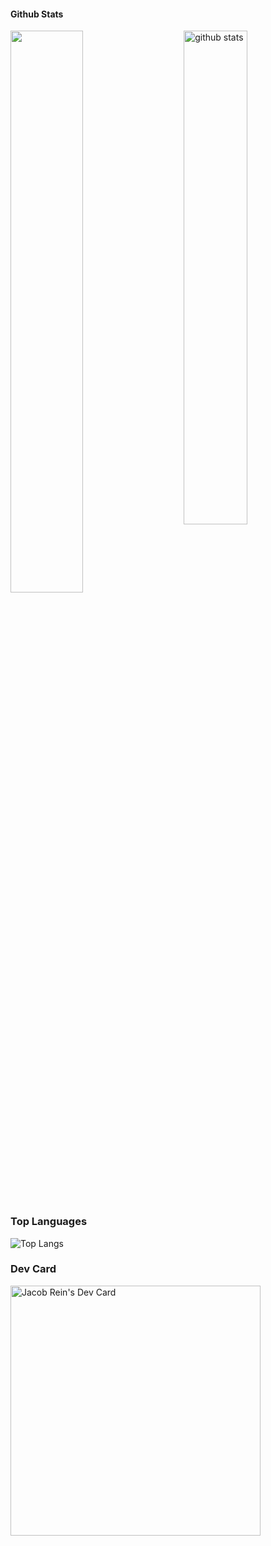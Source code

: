 <!-- ### Hi there 👋 -->

<!--
**jakepurple13/jakepurple13** is a ✨ _special_ ✨ repository because its `README.md` (this file) appears on your GitHub profile.

Here are some ideas to get you started:

- 🔭 I’m currently working on ...
- 🌱 I’m currently learning ...
- 👯 I’m looking to collaborate on ...
- 🤔 I’m looking for help with ...
- 💬 Ask me about ...
- 📫 How to reach me: ...
- 😄 Pronouns: ...
- ⚡ Fun fact: ...
-->

#### Github Stats
<img src="https://github-readme-stats.vercel.app/api?username=jakepurple13&show_icons=true&theme=darcula" alt="github stats" width="45%" align="right"/>
<img src="https://github-readme-streak-stats.herokuapp.com/?user=jakepurple13&theme=darcula" width="48%" >

### Top Languages
![Top Langs](https://github-readme-stats.vercel.app/api/top-langs/?username=jakepurple13&layout=compact&theme=darcula)

### Dev Card
<a href="https://app.daily.dev/jakepurple13"><img src="https://api.daily.dev/devcards/eec9f689a9864f61b27b19f0ed595163.png?r=7d1" width="400" alt="Jacob Rein's Dev Card"/></a>
